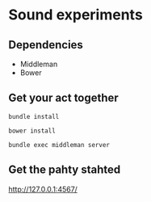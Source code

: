 # Sound experiments

## Dependencies

*	Middleman
*	Bower

## Get your act together

`bundle install`

`bower install`

`bundle exec middleman server`

## Get the pahty stahted

http://127.0.0.1:4567/